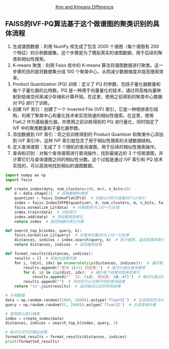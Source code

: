 <div align="center">
   <a href="https://github.com/liyinred/Cluster_Wenhao/blob/main/Cluster_dif.md" target="_blank">Knn and Kmeans Difference</a>
</div>

## FAISS的IVF-PQ算法基于这个做谱图的聚类识别的具体流程
1. 生成谱图数据：利用 NumPy 库生成了包含 2000 个谱图（每个谱图有 200 个特征）的示例数据集。这个步骤是为了模拟真实的谱图数据，用于后续的聚类和相似性搜索。
2. K-means 聚类：利用 Faiss 库中的 K-means 算法将谱图数据进行聚类。这一步骤的目的是将数据集分成 100 个聚类中心，从而减少数据维度并提高搜索效率。
3. Product Quantization (PQ) 训练：定义了 PQ 的参数，包括子量化器数量和每个子量化器的比特数。PQ 是一种用于向量量化的技术，通过将高维向量映射到低维空间来减少存储和计算开销。在这里，使用之前得到的聚类中心数据对 PQ 进行了训练。
4. 创建 IVF 索引：创建了一个 Inverted File (IVF) 索引，它是一种倒排索引结构，利用了聚类中心和量化技术来实现快速的相似性搜索。在这里，使用 FlatL2 作为基础量化器，并使用之前训练得到的 PQ 进行量化，同时指定了 IVF 中的聚类数量和子量化器参数。
5. 添加数据到 IVF 索引：将之前训练得到的 Product Quantizer 和聚类中心添加到 IVF 索引中，这样 IVF 索引就包含了用于相似性搜索的关键数据结构。
6. 定义查询谱图：生成了 5 个随机的查询谱图，用于后续的相似性搜索操作。
7. 查询和识别：对每个查询谱图进行查询操作，找到最接近的 3 个邻居谱图，并计算它们与查询谱图之间的相似性分数。这个过程是通过 IVF 索引和 PQ 技术实现的，可以高效地找到相似的谱图数据。

```python
import numpy as np
import faiss

def create_index(data, num_clusters=100, m=8, n_bits=8):
    d = data.shape[1]  # 获取数据的维度
    quantizer = faiss.IndexFlatIP(d)  # 创建以内积为度量的Flat索引
    index = faiss.IndexIVFPQ(quantizer, d, num_clusters, m, n_bits, faiss.METRIC_INNER_PRODUCT)  # 创建具有PQ压缩的IVF索引
    faiss.normalize_L2(data)  # 对数据进行L2归一化处理
    index.train(data)  # 训练索引
    index.add(data)  # 添加数据到索引
    return index  # 返回构建的索引对象

def search_top_k(index, query, k):
    faiss.normalize_L2(query)  # 对查询向量进行L2归一化处理
    distances, indices = index.search(query, k)  # 执行搜索，返回距离和索引
    return distances, indices  # 返回搜索结果

def format_results(distances, indices):
    results = []  # 初始化结果列表
    for i, (dist, idx) in enumerate(zip(distances, indices)):  # 遍历每个查询的结果
        results.append(f"查询 {i+1} 的结果:")  # 格式化输出查询编号
        for d, id in zip(dist, idx):  # 遍历每个结果的距离和索引
            results.append(f"  ID: {id}, 相似度: {d:.4f}")  # 格式化输出ID和相似度
        results.append("")  # 添加空行以分隔不同的查询结果
    return "\n".join(results)  # 返回格式化后的所有结果

# 示例数据
data = np.random.random((1000, 2048)).astype('float32')  # 生成随机的浮点数数据
query = np.random.random((5, 2048)).astype('float32')  # 生成查询向量

# 使用索引进行搜索
index = create_index(data)
distances, indices = search_top_k(index, query, 3)

# 格式化并打印输出结果
formatted_results = format_results(distances, indices)
print(formatted_results)
```




